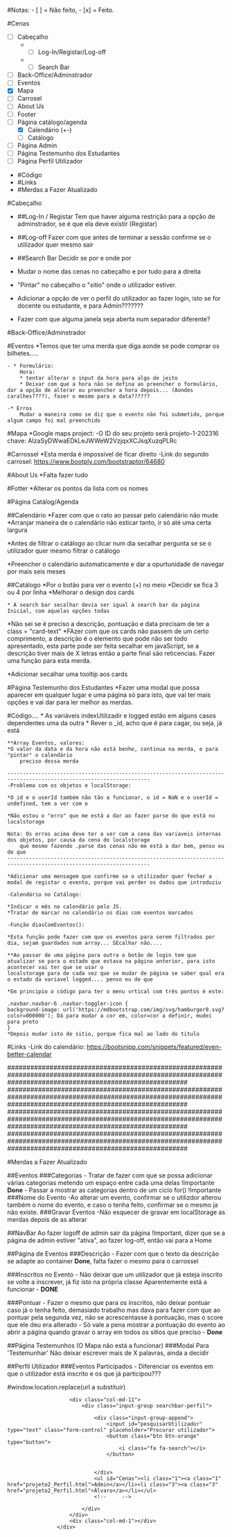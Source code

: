 #Notas:
    - [ ] = Não feito, - [x] = Feito.

#Cenas  
- [ ] Cabeçalho
    * - [ ] Log-In/Registar/Log-off
    * - [ ] Search Bar
- [ ] Back-Office/Adminstrador
- [ ] Eventos
- [x] Mapa
- [ ] Carrosel
- [ ] About Us
- [ ] Footer
- [ ] Página catálogo/agenda
    - [x] Calendário (+-)
    - [ ] Catálogo
- [ ] Página Admin
- [ ] Página Testemunho dos Estudantes
- [ ] Página Perfil Utilizador
- #Código
- #Links 
- #Merdas a Fazer Atualizado


#Cabeçalho

* ##Log-In / Registar
    Tem que haver alguma restrição para a opção de adminstrador, se é que ela deve existir (Registar)

* ##Log-off
    Fazer com que antes de terminar a sessão confirme se o utilizador quer mesmo sair

* ##Search Bar
    Decidir se por e onde por

* Mudar o nome das cenas no cabeçalho e por tudo para a direita

* "Pintar" no cabeçalho o "sitio" onde o utilizador estiver.

* Adicionar a opção de ver o perfil do utilizador ao fazer login, isto se for docente ou estudante, e para Admin???????

* Fazer com que alguma janela seja aberta num separador diferente?


#Back-Office/Adminstrador



#Eventos
*Temos que ter uma merda que diga aonde se pode comprar os bilhetes.....

    - * Formulário:
        Hora:
        * tentar alterar o input da hora para algo de jeito
        * Deixar com que a hora não se defina ao preencher o formulário, dar a opção de alterar ou preencher a hora depois... (Aondes caralhes????), fazer o mesmo para a data??????

    -* Erros
        Mudar a maneira como se diz que o evento não foi submetido, porque algum campo foi mal preenchido



#Mapa
*Google maps project:
    -O ID do seu projeto será projeto-1-202316
    chave: AIzaSyDWwaEDkLeJWWeW2VzjqxXCJsqXuzqPLRc


#Carrossel
*Esta merda é impossivel de ficar direito
    -Link do segundo carrosel:
    https://www.bootply.com/bootstraptor/64680



#About Us
*Falta fazer tudo


#Fotter
*Alterar os pontos da lista com os nomes

#Página Catálog/Agenda

##Calendário
*Fazer com que o rato ao passar pelo calendário não mude
*Arranjar maneira de o calendário não esticar tanto, ir só até uma certa largura

*Antes de filtrar o catálogo ao clicar num dia secalhar pergunta se se o utilizador quer mesmo filtrar o catálogo

*Preencher o calendário automaticamente e dar a opurtunidade de navegar por mais seis meses


##Catálogo
*Por o botão para ver o evento (+) no meio
*Decidir se fica 3 ou 4 por linha
*Melhorar o design dos cards

    * A search bar secalhar devia ser igual à search bar da página Inicial, com aquelas opções todas

*Não sei se é preciso a descrição, pontuação e data precisam de ter a class = "card-text"
*FAzer com que os cards não passem de um certo comprimento, a descrição é o elemento que pode não ser todo apresentado,
esta parte pode ser feita secalhar em javaScript, se a descrição tiver mais de X letras então a parte final são reticencias.
    Fazer uma função para esta merda.

*Adicionar secalhar uma tooltip aos cards


#Página Testemunho dos Estudantes
*Fazer uma modal que possa aparecer em qualquer lugar e uma página só para isto, que vai ter mais opções e vai dar para ler melhor as 
merdas.


#Código....
    * As variáveis indexUtilizadir e logged estão em alguns casos dependentes uma da outra
    * Rever o _id, acho que é para cagar, ou seja, já está

    **Array Eventos, valores:
    *O valor da data e da hora não está benhe, continua na merda, e para "pintar" o calendário
        preciso dessa merda

    -------------------------------------------------------------------------------------------------------------------- 
    -Problema com os objetos e localStorage:

    *O id e o userId também não tão a funcionar, o id = NaN e o userId = undefined, tem a ver com o 

    *Não estou o "erro" que me está a dar ao fazer parse do que está no localstorage

    Nota: Os erros acima deve ter a ver com a cena das variaveis internas dos objetos, por causa da cena do localstorage
        que mesmo fazendo .parse das cenas não me está a dar bem, penso eu de que
    --------------------------------------------------------------------------------------------------------------------

    *Adicionar uma mensagem que confirme se o utilizador quer fechar a modal de registar o evento, porque vai perder os dados que introduziu

    -Calendário no Catálogo:

    *Indicar o mês no calendário pelo JS.
    *Tratar de marcar no calendário os dias com eventos marcados

    -Função diasComEventos():

    *Esta função pode fazer com que os eventos para serem filtrados por dia, sejam guardados num array... SEcalhar não....

    **Ao passar de uma página para outra o botão de login tem que atualizar se para o estado que estava na página anterior, para isto acontecer vai ter que se usar o 
    localstorage para de cada vez que se mudar de página se saber qual era o estado da variavel logged.... penso eu de que 

    *Em principio o código para ter o menu vrtical com três pontos é este:
 
    .navbar.navbar-6 .navbar-toggler-icon {
    background-image: url('https://mdbootstrap.com/img/svg/hamburger8.svg?color=000000'); Dá para mudar a cor em, color=cor a definir, mudei para preto
    }
    *Depois mudar isto de sitio, porque fica mal ao lado do titulo

#Links
    -Link do calendário: 
    https://bootsnipp.com/snippets/featured/even-better-calendar

###############################################################################################################################################################
###############################################################################################################################################################
###############################################################################################################################################################
###############################################################################################################################################################

#Merdas a Fazer Atualizado

##Eventos
   ###Categorias
    - Tratar de fazer com que se possa adicionar várias categorias metendo um espaço entre cada uma delas !Importante **Done**
    - Passar a mostrar as categorias dentro de um ciclo for() !Importante
   ###Nome do Evento
    -Ao alterar um evento, confirmar se o utilizdor alterou também o nome do evento, e caso o tenha feito, 
        confirmar se o mesmo ja não existe.
   ###Gravar Eventos
    -Não esquecer de gravar em localStorage as merdas depois de as alterar

##NavBar
Ao fazer logoff de admin sair da página !Important, dizer que se a página de admin estiver "ativa", ao fazer log-off, então vai para a Home

##Página de Eventos 
   ###Descrição
    - Fazer com que o texto da descrição se adapte ao container  **Done**, falta fazer o mesmo para o carrossel

   ###Inscritos no Evento
    - Não deixar que um utilizador que já esteja inscrito se volte a inscrever, já fiz isto na própria classe 
    Aparentemente está a funcionar - **DONE**

   ###Pontuar
    - Fazer o mesmo que para os inscritos, não deixar pontuar caso já o tenha feito, demasiado trabalho 
    mas dava para fazer com que ao pontuar pela segunda vez, não se acrescentasse à pontuação, mas o score que ele deu
    era alterado 
    - Só vale a pena mostrar a pontuação do evento ao abrir a página quando gravar o array em todos os sitios 
    que preciso - **Done**

##Página Testemunhos (O Mapa não está a funcionar)
   ###Modal Para 'Testemunhar'
    Não deixar escrever mais de X palavras, ainda a decidir

##Perfil Utilizador
   ###Eventos Participados
    - Diferenciar os eventos em que o utilizador está inscrito e os que já participou???



#window.location.replace(url a substituir)


<div class="row mx-auto">

                        <div class="col-md-11">
                            <div class="input-group searchbar-perfil">

                                <div class="input-group-append">
                                    <input id="pesquisarUtilizador" type="text" class="form-control" placeholder="Procurar utilizador">
                                    <button class="btn btn-orange" type="button">
                                        <i class="fa fa-search"></i>
                                    </button>


                                </div>
                                <ul id="Cenas"><li class="1"><a class="1" href="projeto2_Perfil.html">Admin</a></li><li class="3"><a class="3" href="projeto2_Perfil.html">Álvaro</a></li></ul>
                                <!--     -->

                            </div>
                        </div>
                        <div class="col-md-1"></div>
                    </div>
